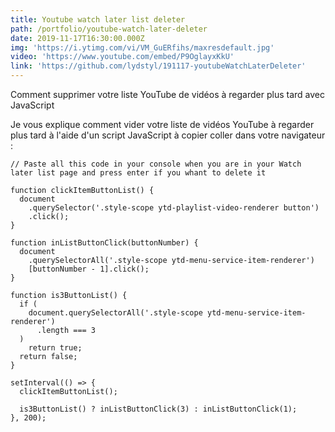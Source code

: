 ```yaml
---
title: Youtube watch later list deleter
path: /portfolio/youtube-watch-later-deleter
date: 2019-11-17T16:30:00.000Z
img: 'https://i.ytimg.com/vi/VM_GuERfihs/maxresdefault.jpg'
video: 'https://www.youtube.com/embed/P9OglayxKkU'
link: 'https://github.com/lydstyl/191117-youtubeWatchLaterDeleter'
---
```

Comment supprimer votre liste YouTube de vidéos à regarder plus tard avec JavaScript

Je vous explique comment vider votre liste de vidéos YouTube à regarder plus tard à l'aide d'un script JavaScript à copier coller dans votre navigateur :

```
// Paste all this code in your console when you are in your Watch later list page and press enter if you whant to delete it

function clickItemButtonList() {
  document
    .querySelector('.style-scope ytd-playlist-video-renderer button')
    .click();
}

function inListButtonClick(buttonNumber) {
  document
    .querySelectorAll('.style-scope ytd-menu-service-item-renderer')
    [buttonNumber - 1].click();
}

function is3ButtonList() {
  if (
    document.querySelectorAll('.style-scope ytd-menu-service-item-renderer')
      .length === 3
  )
    return true;
  return false;
}

setInterval(() => {
  clickItemButtonList();

  is3ButtonList() ? inListButtonClick(3) : inListButtonClick(1);
}, 200);
```
